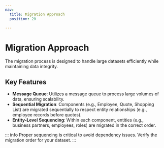 ```yaml
---
nav:
  title: Migration Approach
  position: 20

---
```


# Migration Approach

The migration process is designed to handle large datasets efficiently while maintaining data integrity.

## Key Features

- **Message Queue**: Utilizes a message queue to process large volumes of data, ensuring scalability.
- **Sequential Migration**: Components (e.g., Employee, Quote, Shopping List) are migrated sequentially to respect entity relationships (e.g., employee records before quotes).
- **Entity-Level Sequencing**: Within each component, entities (e.g., business partners, employees, roles) are migrated in the correct order.

::: info
Proper sequencing is critical to avoid dependency issues. Verify the migration order for your dataset.
:::
